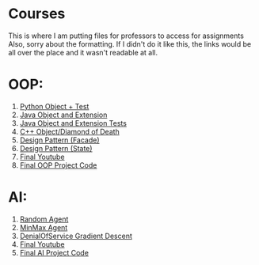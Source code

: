 # Courses
This is where I am putting files for professors to access for assignments
Also, sorry about the formatting. If I didn't do it like this, the links would be all over the place and it wasn't readable at all.

# OOP:
1. [Python Object + Test](https://github.com/JohnsonClayton/Courses/tree/master/OOP/simpleObjectPy)
2. [Java Object and Extension](https://github.com/JohnsonClayton/Courses/tree/master/OOP/simpleObjectJava/WaterTank.java/src/watertank/java)
3. [Java Object and Extension Tests](https://github.com/JohnsonClayton/Courses/tree/master/OOP/simpleObjectJava/WaterTank.java/test/watertank/java)
4. [C++ Object/Diamond of Death](https://github.com/JohnsonClayton/Courses/tree/master/OOP/C%2B%2B%20Diamond%20of%20Death)
5. [Design Pattern (Facade)](https://github.com/JohnsonClayton/Courses/tree/master/OOP/OOP%20Design%20Patterns/Facade%20Design)
6. [Design Pattern (State)](https://github.com/JohnsonClayton/Courses/tree/master/OOP/OOP%20Design%20Patterns/State%20Design)
7. [Final Youtube](http://youtu.be/ASf9fVi45Uw)
8. [Final OOP Project Code](https://github.com/JohnsonClayton/Courses/tree/master/OOP/OOPFinalProj1)
# AI:
1. [Random Agent](https://github.com/JohnsonClayton/Courses/tree/master/AI/FirstAIPy/RandomAgent.py)
2. [MinMax Agent](https://github.com/JohnsonClayton/Courses/blob/master/AI/FirstAIPy/MinMaxAgent.py)
3. [DenialOfService Gradient Descent](https://github.com/JohnsonClayton/Courses/blob/master/AI/DenialOfService.java)
4. [Final Youtube](http://youtu.be/WN3Bx3G9FuE)
5. [Final AI Project Code](https://github.com/JohnsonClayton/Courses/tree/master/AI/AntiTrader.ipynb)
